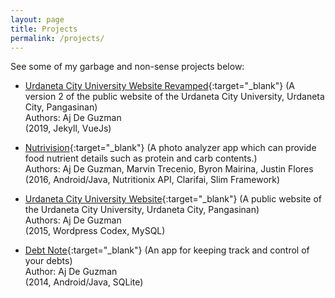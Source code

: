 ```yaml
---
layout: page
title: Projects
permalink: /projects/
---
```


See some of my garbage and non-sense projects below:

- [Urdaneta City University Website Revamped](https://ajdeguzman.github.com/ucu){:target="_blank"} (A version 2 of the public website of the Urdaneta City University, Urdaneta City, Pangasinan)
<br> Authors: Aj De Guzman
<br> (2019, Jekyll, VueJs)

- [Nutrivision](https://play.google.com/store/apps/details?id=edu.ucuccs.nutrivision){:target="_blank"} (A photo analyzer app which can provide food nutrient details such as protein and carb contents.)
<br> Authors: Aj De Guzman, Marvin Trecenio, Byron Mairina, Justin Flores
<br> (2016, Android/Java, Nutritionix API, Clarifai, Slim Framework)

- [Urdaneta City University Website](https://ucu.edu.ph){:target="_blank"} (A public website of the Urdaneta City University, Urdaneta City, Pangasinan)
<br> Authors: Aj De Guzman
<br> (2015, Wordpress Codex, MySQL)

- [Debt Note](https://play.google.com/store/apps/details?id=com.ajdeguzman.debtnote){:target="_blank"} (An app for keeping track and control of your debts)
<br> Author: Aj De Guzman
<br> (2014, Android/Java, SQLite)



